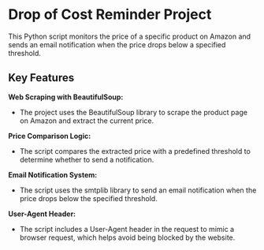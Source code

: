 # Drop of Cost Reminder Project
This Python script monitors the price of a specific product on Amazon and sends an email notification when the price drops below a specified threshold.

## Key Features
**Web Scraping with BeautifulSoup:**
  - The project uses the BeautifulSoup library to scrape the product page on Amazon and extract the current price.

**Price Comparison Logic:**
  - The script compares the extracted price with a predefined threshold to determine whether to send a notification.

**Email Notification System:**
  - The script uses the smtplib library to send an email notification when the price drops below the specified threshold.

**User-Agent Header:**
  - The script includes a User-Agent header in the request to mimic a browser request, which helps avoid being blocked by the website.
